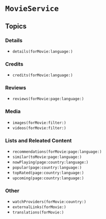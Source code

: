# ``MovieService``

## Topics

### Details

- ``details(forMovie:language:)``

### Credits

- ``credits(forMovie:language:)``

### Reviews

- ``reviews(forMovie:page:language:)``

### Media

- ``images(forMovie:filter:)``
- ``videos(forMovie:filter:)``

### Lists and Releated Content

- ``recommendations(forMovie:page:language:)``
- ``similar(toMovie:page:language:)``
- ``nowPlaying(page:country:language:)``
- ``popular(page:country:language:)``
- ``topRated(page:country:language:)``
- ``upcoming(page:country:language:)``

### Other

- ``watchProviders(forMovie:country:)``
- ``externalLinks(forMovie:)``
- ``translations(forMovie:)``
